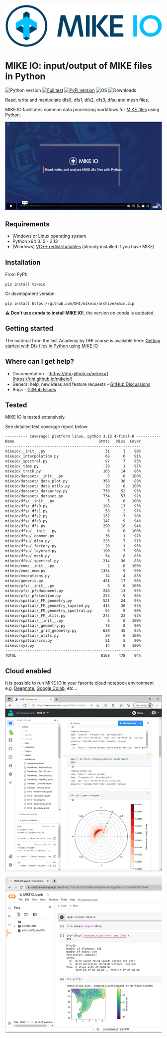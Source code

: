 
![logo](https://raw.githubusercontent.com/DHI/mikeio/main/images/logo/PNG/MIKE-IO-Logo-Pos-RGB-nomargin.png)
# MIKE IO: input/output of MIKE files in Python
 ![Python version](https://img.shields.io/pypi/pyversions/mikeio.svg)
 [![Full test](https://github.com/DHI/mikeio/actions/workflows/full_test.yml/badge.svg)](https://github.com/DHI/mikeio/actions/workflows/full_test.yml)
[![PyPI version](https://badge.fury.io/py/mikeio.svg)](https://badge.fury.io/py/mikeio)
![OS](https://img.shields.io/badge/OS-Windows%20%7C%20Linux-blue)
![Downloads](https://img.shields.io/pypi/dm/mikeio)



Read, write and manipulate dfs0, dfs1, dfs2, dfs3, dfsu and mesh files.

MIKE IO facilitates common data processing workflows for [MIKE files](https://www.dhigroup.com/technologies/mikepoweredbydhi) using Python.

[![MIKEIO. Read, write and analyze MIKE dfs files with Python on Vimeo](https://raw.githubusercontent.com/DHI/mikeio/main/images/youtube1.png)](https://player.vimeo.com/video/708275619)

<!--[![MIKEIO. New workflow and data structures in MIKE IO 1.0 on Vimeo](https://raw.githubusercontent.com/DHI/mikeio/main/images/youtube2.png)](https://player.vimeo.com/video/708276337)-->


## Requirements
* Windows or Linux operating system
* Python x64 3.10 - 3.13
* (Windows) [VC++ redistributables](https://support.microsoft.com/en-us/help/2977003/the-latest-supported-visual-c-downloads) (already installed if you have MIKE)

## Installation

From PyPI: 

`pip install mikeio`

Or development version:

`pip install https://github.com/DHI/mikeio/archive/main.zip`

:warning: **Don't use conda to install MIKE IO!**, the version on conda is outdated.

## Getting started

The material from the last Academy by DHI course is available here: [Getting started with Dfs files in Python using MIKE IO](https://dhi.github.io/getting-started-with-mikeio/intro.html)

## Where can I get help?
* Documentation - [https://dhi.github.io/mikeio/](https://dhi.github.io/mikeio/)
* General help, new ideas and feature requests - [GitHub Discussions](http://github.com/DHI/mikeio/discussions) 
* Bugs - [GitHub Issues](http://github.com/DHI/mikeio/issues) 


## Tested

MIKE IO is tested extensively.

See detailed test coverage report below:
```
---------- coverage: platform linux, python 3.12.4-final-0 -----------
Name                                      Stmts   Miss  Cover
-------------------------------------------------------------
mikeio/__init__.py                           31      3    90%
mikeio/_interpolation.py                     68      6    91%
mikeio/_spectral.py                          97      7    93%
mikeio/_time.py                              29      1    97%
mikeio/_track.py                            103     14    86%
mikeio/dataset/__init__.py                    3      0   100%
mikeio/dataset/_data_plot.py                358     38    89%
mikeio/dataset/_data_utils.py                20      0   100%
mikeio/dataset/_dataarray.py                730     52    93%
mikeio/dataset/_dataset.py                  734     57    92%
mikeio/dfs/__init__.py                        5      0   100%
mikeio/dfs/_dfs0.py                         198     13    93%
mikeio/dfs/_dfs1.py                          58      2    97%
mikeio/dfs/_dfs2.py                         132      3    98%
mikeio/dfs/_dfs3.py                         147      9    94%
mikeio/dfs/_dfs.py                          290     18    94%
mikeio/dfsu/__init__.py                       6      0   100%
mikeio/dfsu/_common.py                       36      1    97%
mikeio/dfsu/_dfsu.py                        223      7    97%
mikeio/dfsu/_factory.py                      20      1    95%
mikeio/dfsu/_layered.py                     190      7    96%
mikeio/dfsu/_mesh.py                         54      8    85%
mikeio/dfsu/_spectral.py                    214     36    83%
mikeio/eum/__init__.py                        2      0   100%
mikeio/eum/_eum.py                         1334      9    99%
mikeio/exceptions.py                         24      4    83%
mikeio/generic.py                           451     17    96%
mikeio/pfs/__init__.py                        8      0   100%
mikeio/pfs/_pfsdocument.py                  248     13    95%
mikeio/pfs/_pfssection.py                   223      9    96%
mikeio/spatial/_FM_geometry.py              521     24    95%
mikeio/spatial/_FM_geometry_layered.py      415     30    93%
mikeio/spatial/_FM_geometry_spectral.py      94      9    90%
mikeio/spatial/_FM_utils.py                 275     22    92%
mikeio/spatial/__init__.py                    6      0   100%
mikeio/spatial/_geometry.py                  78      8    90%
mikeio/spatial/_grid_geometry.py            639     45    93%
mikeio/spatial/_utils.py                     39      0   100%
mikeio/spatial/crs.py                        51      5    90%
mikeio/xyz.py                                14      0   100%
-------------------------------------------------------------
TOTAL                                      8168    478    94%
```

## Cloud enabled

It is possible to run MIKE IO in your favorite cloud notebook environment e.g. [Deepnote](https://deepnote.com/), [Google Colab](https://colab.research.google.com/), etc...

![DeepNote](https://raw.githubusercontent.com/DHI/mikeio/main/images/deepnote.png)

![Colab](https://raw.githubusercontent.com/DHI/mikeio/main/images/colab.png)


